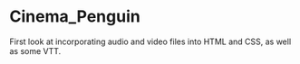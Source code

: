 # Cinema_Penguin
First look at incorporating audio and video files into HTML and CSS, as well as some VTT.

